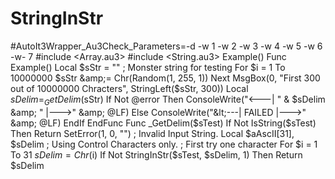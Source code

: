 # StringInStr
#AutoIt3Wrapper_Au3Check_Parameters=-d -w 1 -w 2 -w 3 -w 4 -w 5 -w 6 -w- 7  #include &lt;Array.au3> #include &lt;String.au3>  Example()  Func Example()     Local $sStr = "" ; Monster string for testing     For $i = 1 To 10000000         $sStr &amp;= Chr(Random(1, 255, 1))     Next      MsgBox(0, "First 300 out of 10000000 Chracters", StringLeft($sStr, 300))     Local $sDelim = _GetDelim($sStr)     If Not @error Then         ConsoleWrite("&lt;---| " &amp; $sDelim &amp; " |--->" &amp; @LF)     Else         ConsoleWrite("&lt;---| FAILED |--->" &amp; @LF)     EndIf EndFunc  Func _GetDelim($sTest)     If Not IsString($sTest) Then Return SetError(1, 0, "") ; Invalid Input String.      Local $aAscII[31], $sDelim ; Using Control Characters only.     ; First try one character     For $i = 1 To 31         $sDelim = Chr($i)         If Not StringInStr($sTest, $sDelim, 1) Then             Return $sDelim
